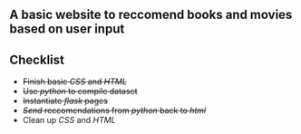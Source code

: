 ## A basic website to reccomend books and movies based on user input

## Checklist
* ~~Finish basic _CSS_ and _HTML_~~
* ~~Use _python_ to compile dataset~~
* ~~Instantiate _flask_ pages~~
* ~~_Send_ reccomendations from _python_ back to _html_~~
* Clean up _CSS_ and _HTML_